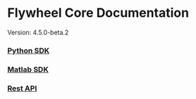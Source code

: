 # Flywheel Core Documentation
Version: 4.5.0-beta.2

### [Python SDK](python/)

### [Matlab SDK](matlab/)

### [Rest API](swagger/index.html)

